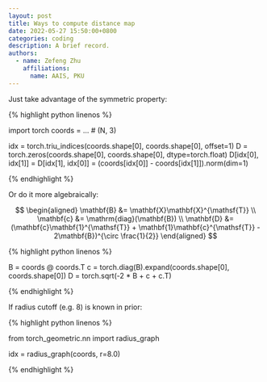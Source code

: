 ```yaml
---
layout: post
title: Ways to compute distance map
date: 2022-05-27 15:50:00+0800
categories: coding
description: A brief record.
authors:
  - name: Zefeng Zhu
    affiliations:
      name: AAIS, PKU
---
```


Just take advantage of the symmetric property:

{% highlight python linenos %}

import torch
coords = ...  # (N, 3)

idx = torch.triu_indices(coords.shape[0], coords.shape[0], offset=1)
D = torch.zeros(coords.shape[0], coords.shape[0], dtype=torch.float)
D[idx[0], idx[1]] = D[idx[1], idx[0]] = (coords[idx[0]] - coords[idx[1]]).norm(dim=1)

{% endhighlight %}

Or do it more algebraically:

$$
\begin{aligned}
\mathbf{B} &= \mathbf{X}\mathbf{X}^{\mathsf{T}} \\
\mathbf{c} &= \mathrm{diag}(\mathbf{B}) \\
\mathbf{D} &= (\mathbf{c}\mathbf{1}^{\mathsf{T}} + \mathbf{1}\mathbf{c}^{\mathsf{T}} - 2\mathbf{B})^{\circ \frac{1}{2}}
\end{aligned}
$$

{% highlight python linenos %}

B = coords @ coords.T
c = torch.diag(B).expand(coords.shape[0], coords.shape[0])
D = torch.sqrt(-2 * B + c + c.T)

{% endhighlight %}

If radius cutoff (e.g. 8) is known in prior:

{% highlight python linenos %}

from torch_geometric.nn import radius_graph

idx = radius_graph(coords, r=8.0)

{% endhighlight %}

